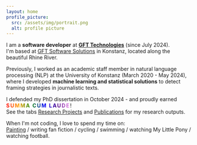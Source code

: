 ```yaml
---
layout: home
profile_picture:
  src: /assets/img/portrait.png
  alt: profile picture
---
```


<p class="text-block">
I am a <b>software developer</b> at <b><a href="https://www.gft.com/int/en" target="_blank">GFT Technologies</a></b> (since July 2024).<br>
I'm based at <a href="https://www.gft.com/de/de/technology/gft-software-solutions" target="_blank">GFT Software Solutions</a> in Konstanz, located along the beautiful Rhine River. <br>



<p class="text-block">
Previously, I worked as an academic staff member in natural language processing (NLP) at the University of Konstanz (March 2020 - May 2024), 
where I developed <b>machine learning and statistical solutions</b> to detect framing strategies in journalistic texts.
</p>

<p class="text-block">
I defended my PhD dissertation in October 2024 - and proudly earned <b style="background: linear-gradient(to right, red, orange, green, blue, indigo, violet); -webkit-background-clip: text; color: transparent; letter-spacing: 2px;">SUMMA CUM LAUDE</b>! <br>
See the tabs <a href="https://qi-yu.github.io/projects">Research Projects</a> and <a href="https://qi-yu.github.io/publication">Publications</a> for my research outputs.
</p>

<p class="text-block">
When I'm not coding, I love to spend my time on:<br>
<a href="https://qi-yu.github.io/horcrux/">Painting</a> / writing fan fiction / cycling / swimming / watching My Little Pony / watching football.

</p>



